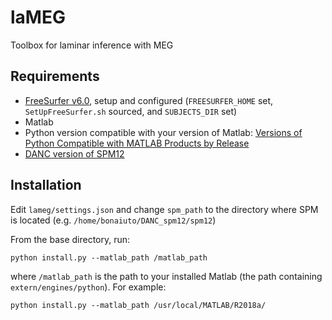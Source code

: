 # laMEG
Toolbox for laminar inference with MEG

## Requirements
* [FreeSurfer v6.0](https://surfer.nmr.mgh.harvard.edu/fswiki/rel6downloads), setup and configured (`FREESURFER_HOME` set, `SetUpFreeSurfer.sh` sourced, and `SUBJECTS_DIR` set)
* Matlab
* Python version compatible with your version of Matlab: [Versions of Python Compatible with MATLAB Products by Release](https://fr.mathworks.com/support/requirements/python-compatibility.html)
* [DANC version of SPM12](https://github.com/danclab/DANC_spm12)

## Installation
Edit `lameg/settings.json` and change `spm_path` to the directory where SPM is located (e.g. `/home/bonaiuto/DANC_spm12/spm12`)

From the base directory, run:

    python install.py --matlab_path /matlab_path

where `/matlab_path` is the path to your installed Matlab (the path containing `extern/engines/python`). For example:

    python install.py --matlab_path /usr/local/MATLAB/R2018a/

